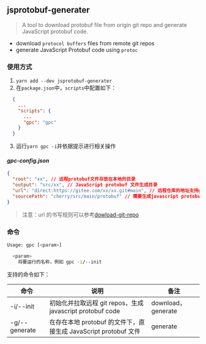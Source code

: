 ## jsprotobuf-generater

> A tool to download protobuf file from origin git repo and generate JavaScript protobuf code.

- download `protocol buffers` files from remote git repos
- generate JavaScript Protobuf code using `protoc`

### 使用方式

1. `yarn add --dev jsprotobuf-generater`
2. 在`package.json`中，`scripts`中配置如下：

```json
  {
    ...
    "scripts": {
      ...
      "gpc": "gpc"
    }
  }
```

3. 运行`yarn gpc -i`并依据提示进行相关操作

#### _gpc-config.json_

```json
{
  "root": "xx", // 远程protobuf文件存放在本地的目录
  "output": "src/xx", // JavaScript protobuf 文件生成目录
  "url": "direct:https://gitee.com/xx/xx.git#main", // 远程仓库的地址支持gitee/github/gitlab等
  "sourcePath": "cherry/src/main/protobuf" // 需要生成javascript protobuf文件的源目录
}
```

> 注意：url 的书写规则可以参考[dowload-git-repo](https://www.npmjs.com/package/download-git-repo#api)

### 命令

```bash
Usage: gpc [<param>]

  <param>
    将要运行的名称，例如 gpc -i/--init
```

支持的命令如下：

| 命令          | 说明                                                            | 备注               |
| ------------- | --------------------------------------------------------------- | ------------------ |
| -i/--init     | 初始化并拉取远程 git repos，生成 javascript protobuf code       | download，generate |
| -g/--generate | 在存在本地 protobuf 的文件下，直接生成 JavaScript protobuf 文件 | generate           |
